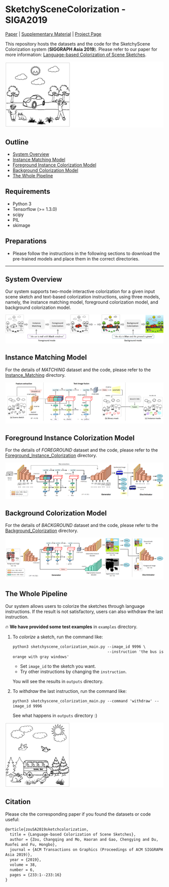# SketchySceneColorization - SIGA2019

[Paper](http://mo-haoran.com/files/SIGA19/SketchColorization_paper_SA2019.pdf) | [Supplementary Material](http://mo-haoran.com/files/SIGA19/SketchColorization_supplementary_SA2019.pdf) | [Project Page](https://sketchyscene.github.io/SketchySceneColorization/)

This repository hosts the datasets and the code for the SketchyScene Colorization system (**SIGGRAPH Asia 2019**). Please refer to our paper for more information: [Language-based Colorization of Scene Sketches](http://sweb.cityu.edu.hk/hongbofu/doc/language-based_sketch_colorization_SA19.pdf).

![examples](/figures/teaser.gif)



## Outline
- [System Overview](#system-overview)
- [Instance Matching Model](#instance-matching-model)
- [Foreground Instance Colorization Model](#foreground-instance-colorization-model)
- [Background Colorization Model](#background-colorization-model)
- [The Whole Pipeline](#the-whole-pipeline)

## Requirements
- Python 3
- Tensorflow (>= 1.3.0)
- scipy
- PIL
- skimage

## Preparations
- Please follow the instructions in the following sections to download the pre-trained models and place them in the correct directories.

---

## System Overview

Our system supports two-mode interactive colorization for a given input scene sketch and text-based colorization instructions, using three models, namely, the instance matching model, foreground colorization model, and background colorization model.

![system](/figures/system_overview.png)

## Instance Matching Model

For the details of *MATCHING* dataset and the code, please refer to the [Instance_Matching](/Instance_Matching) directory.

![matching](/figures/instance_match_network.png)

## Foreground Instance Colorization Model

For the details of *FOREGROUND* dataset and the code, please refer to the [Foreground_Instance_Colorization](/Foreground_Instance_Colorization) directory.

![foreground](/figures/inst_color_network.png)

## Background Colorization Model

For the details of *BACKGROUND* dataset and the code, please refer to the [Background_Colorization](/Background_Colorization) directory.

![background](/figures/bg_color_network.png)

## The Whole Pipeline

Our system allows users to colorize the sketches through language instructions. If the result is not satisfactory, users can also withdraw the last instruction.

:fire: **We have provided some test examples** in `examples` directory.

1. To *colorize* a sketch, run the command like:

    ```
    python3 sketchyscene_colorization_main.py --image_id 9996 \
                                              --instruction 'the bus is orange with gray windows'
    ```
    - Set `image_id` to the sketch you want.
    - Try other instructions by changing the `instruction`.
    
    You will see the results in `outputs` directory.
  
2. To *withdraw* the last instruction, run the command like:

    ```
    python3 sketchyscene_colorization_main.py --command 'withdraw' --image_id 9996
    ```
    
    See what happens in `outputs` directory :)

![examples](/figures/result2.gif)


## Citation

Please cite the corresponding paper if you found the datasets or code useful:

```
@article{zouSA2019sketchcolorization,
  title = {Language-based Colorization of Scene Sketches},
  author = {Zou, Changqing and Mo, Haoran and Gao, Chengying and Du, Ruofei and Fu, Hongbo},
  journal = {ACM Transactions on Graphics (Proceedings of ACM SIGGRAPH Asia 2019)},
  year = {2019},
  volume = 38,
  number = 6,
  pages = {233:1--233:16}
}
```
